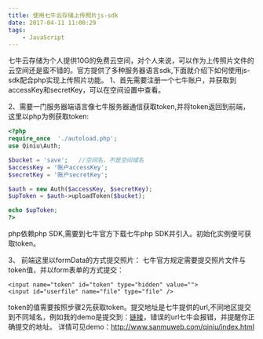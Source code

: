 ```yaml
---
title: 使用七牛云存储上传照片js-sdk
date: 2017-04-11 11:00:29
tags:
	- JavaScript
---
```

七牛云存储为个人提供10G的免费云空间，对个人来说，可以作为上传照片文件的云空间还是蛮不错的。官方提供了多种服务器语言sdk,下面就介绍下如何使用js-sdk配合php实现上传照片功能。
1、首先需要注册一个七牛账户，并获取到accessKey和secretKey，可以在空间设置中查看。

2、需要一门服务器端语言像七牛服务器通信获取token,并将token返回到前端，这里以php为例获取token:
```php
<?php
require_once  './autoload.php';
use Qiniu\Auth;

$bucket = 'save';	//空间名，不是空间域名
$accessKey = '账户accessKey';
$secretKey = '账户secretKey';

$auth = new Auth($accessKey, $secretKey);
$upToken = $auth->uploadToken($bucket);

echo $upToken;
?>
```
php依赖php SDK,需要到七牛官方下载七牛php SDK并引入。初始化实例便可获取token。

3、
前端这里以formData的方式提交照片：
七牛官方规定需要提交照片文件与token值，并以form表单的方式提交：
```
<input name="token" id="token" type="hidden" value="">
<input id="userfile" name="file" type="file" />
```
token的值需要按照步骤2先获取token。提交地址是七牛提供的url,不同地区提交到不同域名，例如我的demo是提交到：[链接](http://up-z2.qiniu.com)，错误的url七牛会报错，并提醒你正确提交的地址。
详情可见demo：http://www.sanmuweb.com/qiniu/index.html